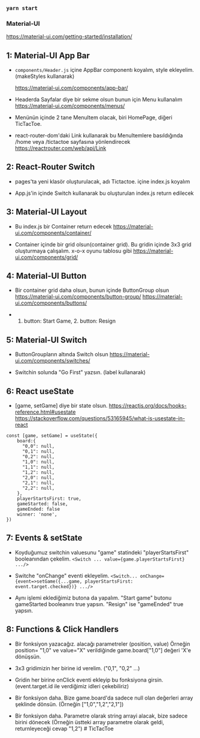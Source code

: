 ### `yarn start`


### Material-UI

https://material-ui.com/getting-started/installation/


## 1: Material-UI App Bar


- `components/Header.js` içine AppBar componentı koyalım, style ekleyelim. (makeStyles kullanarak)
    
    https://material-ui.com/components/app-bar/

- Headerda Sayfalar diye bir sekme olsun bunun için Menu kullanalım
    https://material-ui.com/components/menus/ 

- Menünün içinde 2 tane MenuItem olacak, biri HomePage, diğeri TicTacToe. 

- react-router-dom'daki Link kullanarak bu MenuItemlere basıldığında /home veya /tictactoe sayfasına yönlendirecek
    https://reactrouter.com/web/api/Link

## 2: React-Router Switch

- pages'ta yeni klasör oluşturulacak, adı Tictactoe. içine index.js koyalım

- App.js'in içinde Switch kullanarak bu oluşturulan index.js return edilecek

## 3: Material-UI Layout

- Bu index.js bir Container return edecek 
    https://material-ui.com/components/container/

- Container içinde bir grid olsun(container grid). Bu gridin içinde 3x3 grid oluşturmaya çalışalım. x-o-x oyunu tablosu gibi 
    https://material-ui.com/components/grid/

## 4: Material-UI Button

- Bir container grid daha olsun, bunun içinde ButtonGroup olsun
    https://material-ui.com/components/button-group/
    https://material-ui.com/components/buttons/

- 1. button: Start Game, 2. button: Resign

## 5: Material-UI Switch

- ButtonGroupların altında Switch olsun
    https://material-ui.com/components/switches/

- Switchin solunda "Go First" yazsın. (label kullanarak)

## 6: React useState

- [game, setGame] diye bir state olsun.
    https://reactjs.org/docs/hooks-reference.html#usestate
    https://stackoverflow.com/questions/53165945/what-is-usestate-in-react
```    
const [game, setGame] = useState({
    board:{
      "0,0": null,
      "0,1": null,
      "0,2": null,
      "1,0": null,
      "1,1": null,
      "1,2": null,
      "2,0": null,
      "2,1": null,
      "2,2": null,
    },
    playerStartsFirst: true,
    gameStarted: false,
    gameEnded: false
    winner: 'none',
})
```

## 7: Events & setState

- Koyduğumuz switchin valuesunu "game" statindeki "playerStartsFirst" booleanından çekelim. `<Switch ... value={game.playerStartsFirst} .../>`

- Switche "onChange" eventi ekleyelim. `<Switch... onChange={event=>setGame({...game, playerStartsFirst: event.target.checked})} .../>`

- Aynı işlemi eklediğimiz butona da yapalım. "Start game" butonu gameStarted booleanını true yapsın. "Resign" ise "gameEnded" true yapsın.

## 8: Functions & Click Handlers

- Bir fonksiyon yazacağız. alacağı parametreler (position, value) 
    Örneğin position= "1,0" ve value="X" verildiğinde game.board["1,0"] değeri 'X'e dönüşsün.

- 3x3 gridimizin her birine id verelim. ("0,1", "0,2" ...)

- Gridin her birine onClick eventi ekleyip bu fonksiyona girsin. (event.target.id ile verdiğimiz idleri çekebiliriz)

- Bir fonksiyon daha. Bize game.board'da sadece null olan değerleri array şeklinde dönsün. (Örneğin ["1,0","1,2","2,1"])

- Bir fonksiyon daha. Parametre olarak string arrayi alacak, bize sadece birini dönecek (Örneğin üstteki array parametre olarak geldi, returnleyeceği cevap "1,2")
#   T i c T a c T o e  
 
